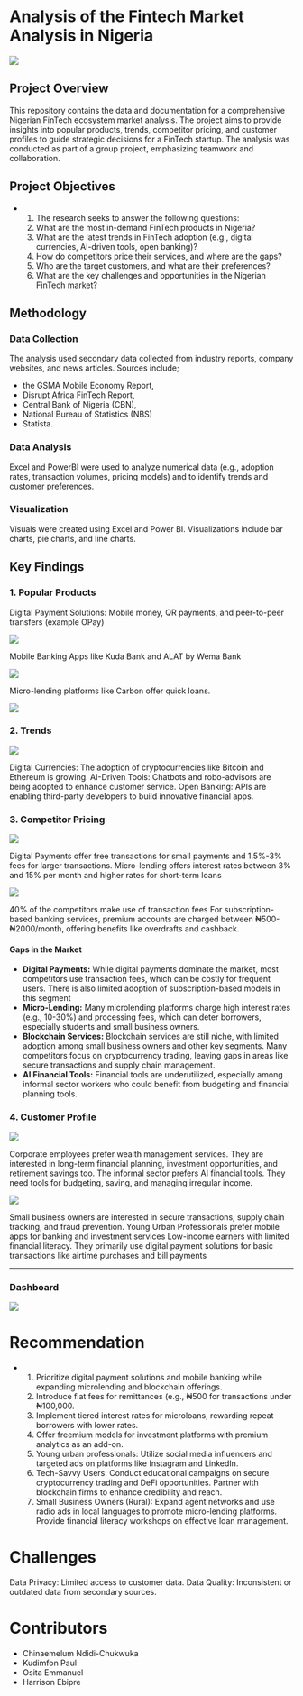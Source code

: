 # Analysis of the Fintech Market Analysis in Nigeria
![](fiiin.jpeg)

## Project Overview
This repository contains the data and documentation for a comprehensive Nigerian FinTech ecosystem market analysis. The project aims to provide insights into popular products, trends, competitor pricing, and customer profiles to guide strategic decisions for a FinTech startup. The analysis was conducted as part of a group project, emphasizing teamwork and collaboration.
## Project Objectives
-  1. The research seeks to answer the following questions:
   2. What are the most in-demand FinTech products in Nigeria?
   3. What are the latest trends in FinTech adoption (e.g., digital currencies, AI-driven tools, open banking)?
   4. How do competitors price their services, and where are the gaps?
   5. Who are the target customers, and what are their preferences?
   6. What are the key challenges and opportunities in the Nigerian FinTech market?
      
## Methodology
### Data Collection
The analysis used secondary data collected from industry reports, company websites, and news articles.
Sources include; 
-  the GSMA Mobile Economy Report, 
-  Disrupt Africa FinTech Report, 
-  Central Bank of Nigeria (CBN), 
-  National Bureau of Statistics (NBS)
-  Statista.
### Data Analysis
Excel and PowerBI were used to analyze numerical data (e.g., adoption rates, transaction volumes, pricing models) and to identify trends and customer preferences.
### Visualization
Visuals were created using Excel and Power BI.
Visualizations include bar charts, pie charts, and line charts.

## Key Findings
### 1. Popular Products
Digital Payment Solutions: Mobile money, QR payments, and peer-to-peer transfers (example OPay)

![](product_users.png)

Mobile Banking Apps like Kuda Bank and ALAT by Wema Bank

![](marketshare.png) 

Micro-lending platforms like Carbon offer quick loans.

![](Transaction_volume.png) 

### 2. Trends
![](Adoption.png)

Digital Currencies: The adoption of cryptocurrencies like Bitcoin and Ethereum is growing.
AI-Driven Tools: Chatbots and robo-advisors are being adopted to enhance customer service.
Open Banking: APIs are enabling third-party developers to build innovative financial apps.
### 3. Competitor Pricing
![](Charges.png)
 
 Digital Payments offer free transactions for small payments and 1.5%-3% fees for larger transactions.
 Micro-lending offers interest rates between 3% and 15% per month and higher rates for short-term loans

![](Pricing.png)

40% of the competitors make use of transaction fees
For subscription-based banking services, premium accounts are charged between ₦500-₦2000/month, offering benefits like overdrafts and cashback.

#### Gaps in the Market
-  **Digital Payments:** While digital payments dominate the market, most competitors use transaction fees, which can be costly for frequent users. There is also limited adoption of subscription-based models in this segment
-  **Micro-Lending:** Many microlending platforms charge high interest rates (e.g., 10-30%) and processing fees, which can deter borrowers, especially students and small business owners.
-  **Blockchain Services:** Blockchain services are still niche, with limited adoption among small business owners and other key segments. Many competitors focus on cryptocurrency trading, leaving gaps in areas like secure transactions and supply chain management.
-  **AI Financial Tools:** Financial tools are underutilized, especially among informal sector workers who could benefit from budgeting and financial planning tools.
  
### 4. Customer Profile
![](target_customer.png)

Corporate employees prefer wealth management services. They are interested in long-term financial planning, investment opportunities, and retirement savings too.
The informal sector prefers AI financial tools. They need tools for budgeting, saving, and managing irregular income.


![](Customer_profile.png)

Small business owners are interested in secure transactions, supply chain tracking, and fraud prevention. 
Young Urban Professionals prefer mobile apps for banking and investment services
Low-income earners with limited financial literacy. They primarily use digital payment solutions for basic transactions like airtime purchases and bill payments

---

### Dashboard
![](Fintech_dashboard.png)

# Recommendation
-  1. Prioritize digital payment solutions and mobile banking while expanding microlending and blockchain offerings.
   2. Introduce flat fees for remittances (e.g., ₦500 for transactions under ₦100,000.
   3. Implement tiered interest rates for microloans, rewarding repeat borrowers with lower rates.
   4. Offer freemium models for investment platforms with premium analytics as an add-on.
   5. Young urban professionals: Utilize social media influencers and targeted ads on platforms like Instagram and LinkedIn.
   6. Tech-Savvy Users: Conduct educational campaigns on secure cryptocurrency trading and DeFi opportunities. Partner with blockchain firms to enhance credibility and reach.
   7. Small Business Owners (Rural): Expand agent networks and use radio ads in local languages to promote micro-lending platforms. Provide financial literacy workshops on effective loan management.
# Challenges
Data Privacy: Limited access to customer data.
Data Quality: Inconsistent or outdated data from secondary sources.

# Contributors
-  Chinaemelum Ndidi-Chukwuka
-  Kudimfon Paul
-  Osita Emmanuel
-  Harrison Ebipre

